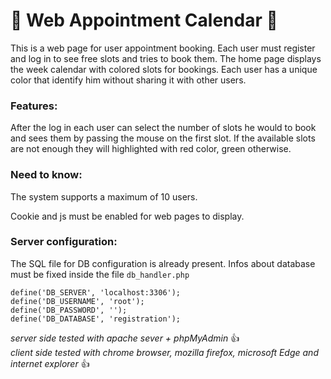 # :calendar: Web Appointment Calendar :calendar:


This is a web page for user appointment booking. Each user must register and log in to see free slots and tries to book them.
The home page displays the week calendar with colored slots for bookings. Each user has a unique color that identify him without sharing it with other users.

### Features:
After the log in each user can select the number of slots he would to book and sees them by passing the mouse on the first slot. If the available slots are not enough they will highlighted with red color, green otherwise.


### Need to know:
The system supports a maximum of 10 users.

Cookie and js must be enabled for web pages to display.

### Server configuration:

The SQL file for DB configuration is already present. 
Infos about database must be fixed inside the file `db_handler.php`

	define('DB_SERVER', 'localhost:3306');
	define('DB_USERNAME', 'root');
	define('DB_PASSWORD', '');
	define('DB_DATABASE', 'registration');



*server side tested with apache sever + phpMyAdmin* :+1: <br>
*client side tested with chrome browser, mozilla firefox, microsoft Edge and internet explorer* :+1:
